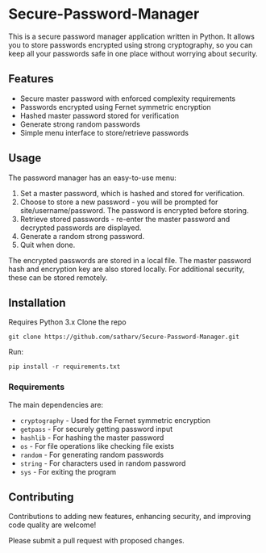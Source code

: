 # Secure-Password-Manager

This is a secure password manager application written in Python. It allows you to store passwords encrypted using strong cryptography, so you can keep all your passwords safe in one place without worrying about security.

## Features

- Secure master password with enforced complexity requirements
- Passwords encrypted using Fernet symmetric encryption
- Hashed master password stored for verification
- Generate strong random passwords
- Simple menu interface to store/retrieve passwords

## Usage

The password manager has an easy-to-use menu:
1. Set a master password, which is hashed and stored for verification.
2. Choose to store a new password - you will be prompted for site/username/password. The password is encrypted before storing.
3. Retrieve stored passwords - re-enter the master password and decrypted passwords are displayed.
4. Generate a random strong password.
5. Quit when done.

The encrypted passwords are stored in a local file. The master password hash and encryption key are also stored locally. For additional security, these can be stored remotely.

## Installation

Requires Python 3.x
Clone the repo
```
git clone https://github.com/satharv/Secure-Password-Manager.git
```
Run:
```
pip install -r requirements.txt
```

### Requirements
The main dependencies are:

- ```cryptography``` - Used for the Fernet symmetric encryption
- ```getpass``` - For securely getting password input
- ```hashlib``` - For hashing the master password
- ```os``` - For file operations like checking file exists
- ```random``` - For generating random passwords
- ```string``` - For characters used in random password
- ```sys``` - For exiting the program

## Contributing
Contributions to adding new features, enhancing security, and improving code quality are welcome!

Please submit a pull request with proposed changes.
